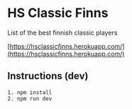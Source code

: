 # HS Classic Finns
List of the best finnish classic players 

[https://hsclassicfinns.herokuapp.com/](https://hsclassicfinns.herokuapp.com/)

## Instructions (dev)

```
1. npm install
2. npm run dev
```
